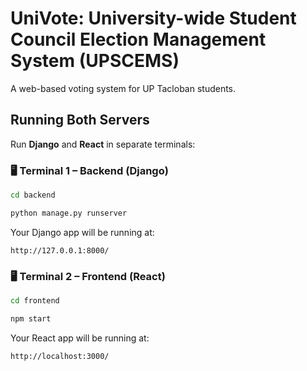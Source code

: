 # UniVote: University-wide Student Council Election Management System (UPSCEMS)
A web-based voting system for UP Tacloban students.


## Running Both Servers

Run **Django** and **React** in separate terminals:

### 🖥️ Terminal 1 – Backend (Django)
```bash
cd backend

python manage.py runserver

```
Your Django app will be running at:

```
http://127.0.0.1:8000/

```

### 🖥️ Terminal 2 – Frontend (React)
```bash
cd frontend

npm start

```

Your React app will be running at:

```
http://localhost:3000/
```
